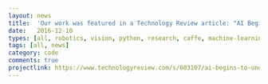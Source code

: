 ```yaml
---
layout: news
title:  'Our work was featured in a Technology Review article: "AI Begins to Understand the 3-D World".'
date:   2016-12-10
types: [all, robotics, vision, python, research, caffe, machine-learning, neural-nets, opencv, ros]
tags: [all, news]
category: code
comments: true
projectlink: https://www.technologyreview.com/s/603107/ai-begins-to-understand-the-3-d-world/
---
```


